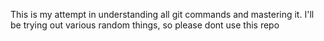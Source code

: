 This is my attempt in understanding all git commands and mastering it.
I'll be trying out various random things, so please dont use this repo